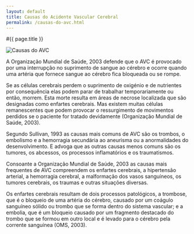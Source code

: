 ```yaml
---
layout: default
title: Causas do Acidente Vascular Cerebral
permalink: /causas-do-avc.html
---
```


#{{ page.title }}

![Causas do AVC](../assets/acidente-vascular-cerebral-2.jpg "Causas do AVC")

A Organização Mundial de Saúde, 2003 defende que o AVC é provocado por uma interrupção no suprimento de sangue ao cérebro e ocorre quando uma artéria que fornece sangue ao cérebro fica bloqueada ou se rompe.

Se as células cerebrais perdem o suprimento de oxigénio e de nutrientes por consequência elas podem parar de trabalhar temporariamente ou então, morrem. Esta morte resulta em áreas de necrose localizada que são designadas como enfartes cerebrais. Mas existem muitas células remanescentes que podem provocar o ressurgimento de movimentos perdidos se o paciente for tratado devidamente (Organização Mundial de Saúde, 2003).

Segundo Sullivan, 1993 as causas mais comuns de AVC são os trombos, o embolismo e a hemorragia secundária ao aneurisma ou a anormalidades do desenvolvimento. E advoga que as outras causas menos comuns são os tumores, os abcessos, os processos inflamatórios e os traumatismos.

Consoante a Organização Mundial de Saúde, 2003 as causas mais frequentes de AVC compreendem os enfartes cerebrais, a hipertensão arterial, a hemorragia cerebral, a malformação dos vasos sanguíneos, os tumores cerebrais, os traumas e outras situações diversas.

Os enfartes cerebrais resultam de dois processos patológicos, a trombose, que é o bloqueio de uma artéria do cérebro, causado por um coágulo sanguíneo sólido ou trombo que se forma dentro do sistema vascular; e a embolia, que é um bloqueio causado por um fragmento destacado do trombo que se formou em outro local e é levado para o cérebro pela corrente sanguínea (OMS, 2003).
